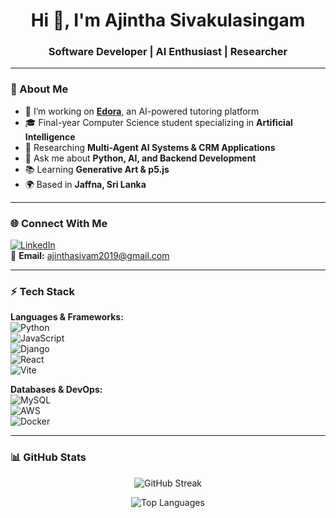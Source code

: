 <h1 align="center">Hi 👋, I'm Ajintha Sivakulasingam</h1>
<h3 align="center">Software Developer | AI Enthusiast | Researcher</h3>

---

### 🚀 About Me  
- 🔭 I’m working on **[Edora](https://edora.lk)**, an AI-powered tutoring platform  
- 🎓 Final-year Computer Science student specializing in **Artificial Intelligence**  
- 🧠 Researching **Multi-Agent AI Systems & CRM Applications**  
- 💬 Ask me about **Python, AI, and Backend Development**  
- 📚 Learning **Generative Art & p5.js**  
- 🌍 Based in **Jaffna, Sri Lanka**  

---

### 🌐 Connect With Me  
[![LinkedIn](https://img.shields.io/badge/LinkedIn-Ajintha%20Sivakulasingam-blue?style=for-the-badge&logo=linkedin)](https://www.linkedin.com/in/ajintha-sivakulasingam)  
📧 **Email:** ajinthasivam2019@gmail.com  

---

### ⚡ Tech Stack  
**Languages & Frameworks:**  
![Python](https://img.shields.io/badge/Python-3776AB?style=for-the-badge&logo=python&logoColor=white)  
![JavaScript](https://img.shields.io/badge/JavaScript-F7DF1E?style=for-the-badge&logo=javascript&logoColor=black)   
![Django](https://img.shields.io/badge/Django-092E20?style=for-the-badge&logo=django&logoColor=white)  
![React](https://img.shields.io/badge/React-61DAFB?style=for-the-badge&logo=react&logoColor=black)  
![Vite](https://img.shields.io/badge/Vite-646CFF?style=for-the-badge&logo=vite&logoColor=white)  

**Databases & DevOps:**  
![MySQL](https://img.shields.io/badge/MySQL-4479A1?style=for-the-badge&logo=mysql&logoColor=white)  
![AWS](https://img.shields.io/badge/AWS-232F3E?style=for-the-badge&logo=amazonaws&logoColor=white)  
![Docker](https://img.shields.io/badge/Docker-2496ED?style=for-the-badge&logo=docker&logoColor=white)  

---

### 📊 GitHub Stats  
<p align="center">
  <img src="https://github-readme-streak-stats.herokuapp.com/?user=ajinthasivam&theme=radical" alt="GitHub Streak" />
</p>

<p align="center">
  <img src="https://github-readme-stats.vercel.app/api/top-langs/?username=ajinthasivam&layout=compact&theme=radical" alt="Top Languages" />
</p>
